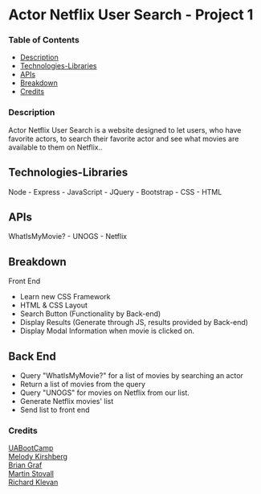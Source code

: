 # Actor Netflix User Search - Project 1

### Table of Contents 
* [Description](#description) 
* [Technologies-Libraries](#technologies-libraries) 
* [APIs](#apis)
* [Breakdown](#breakdown)
* [Credits](#credits) 

### Description 
Actor Netflix User Search is a website designed to let users, who have favorite actors, to search their favorite actor and see what movies are available to them on Netflix.. 

## Technologies-Libraries
Node - Express - JavaScript - JQuery - Bootstrap - CSS - HTML

## APIs 
WhatIsMyMovie? - UNOGS - Netflix

## Breakdown 
Front End
* Learn new CSS Framework
* HTML & CSS Layout
* Search Button (Functionality by Back-end)
* Display Results (Generate through JS, results provided by Back-end)
* Display Modal Information when movie is clicked on.

## Back End
* Query "WhatIsMyMovie?" for a list of movies by searching an actor
* Return a list of movies from the query
* Query "UNOGS" for movies on Netflix from our list.
* Generate Netflix movies' list
* Send list to front end

### Credits
[UABootCamp](https://bootcamp.ce.arizona.edu/coding/)  
[Melody Kirshberg](https://github.com/verlitas)  
[Brian Graf](https://github.com/astrobeef)  
[Martin Stovall](https://github.com/RebelCommand78)  
[Richard Klevan](https://github.com/raklevan)  
